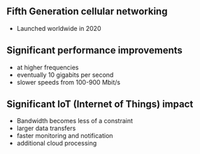 ## Fifth Generation cellular networking
- Launched worldwide in 2020
## Significant performance improvements
- at higher frequencies
- eventually 10 gigabits per second
- slower speeds from 100-900 Mbit/s
## Significant IoT (Internet of Things) impact
- Bandwidth becomes less of a constraint
- larger data transfers
- faster monitoring and notification
- additional cloud processing